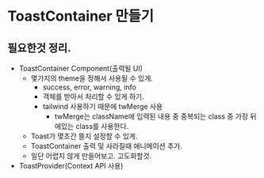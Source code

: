 # ToastContainer 만들기

## 필요한것 정리.
- ToastContainer Component(출력될 UI)
  - 몇가지의 theme을 정해서 사용될 수 있게.
    - success, error, warning, info
    - 객체를 받아서 처리할 수 있게 하기.
    - tailwind 사용하기 때문에 twMerge 사용
      - twMerge는 className에 입력된 내용 중 중복되는 class 중 가장 뒤에있는 class를 사용한다.
  - Toast가 몇초간 뜰지 설정할 수 있게.
  - ToastContainer 출력 및 사라질때 애니메이션 추가.
  - 일단 어렵지 않게 만들어보고. 고도화할것.
- ToastProvider(Context API 사용)

